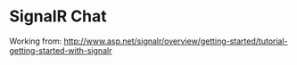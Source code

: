 SignalR Chat
============

Working from: http://www.asp.net/signalr/overview/getting-started/tutorial-getting-started-with-signalr
